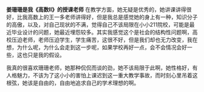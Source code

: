    **姜珊珊是我《高数Ⅱ》的授课老师**
   在教学方面，她无疑是优秀的，她讲课讲得很好，比我高数上的王一多老师讲得好，但是我总是感觉她的身上有一种，知识分子的高傲，以及，对自己现状的不满，觉得自己不该局限在小小211院校，可能是最近毕业设计的问题，她最近埋怨较多。其实我感觉这个是社会的结构性问题啊，高校压迫老师，老师压迫学生，学生痛苦，这很不好，但是我们却也无力改变，我在想，为什么呢，为什么会走到这一步呢，如果学校再好一点，会不会情况会好一些，这也只是我的假设。  

   我真的很喜欢珊珊老师，她那种侃侃而谈的劲，她不该局限于此啊，她性格好，有人格魅力，不该为了这小小的害怕上课迟到这一重大教学事故，而时刻心里吊着这根弦，她该是自由的，自由地追求自己的学术理想的啊。
